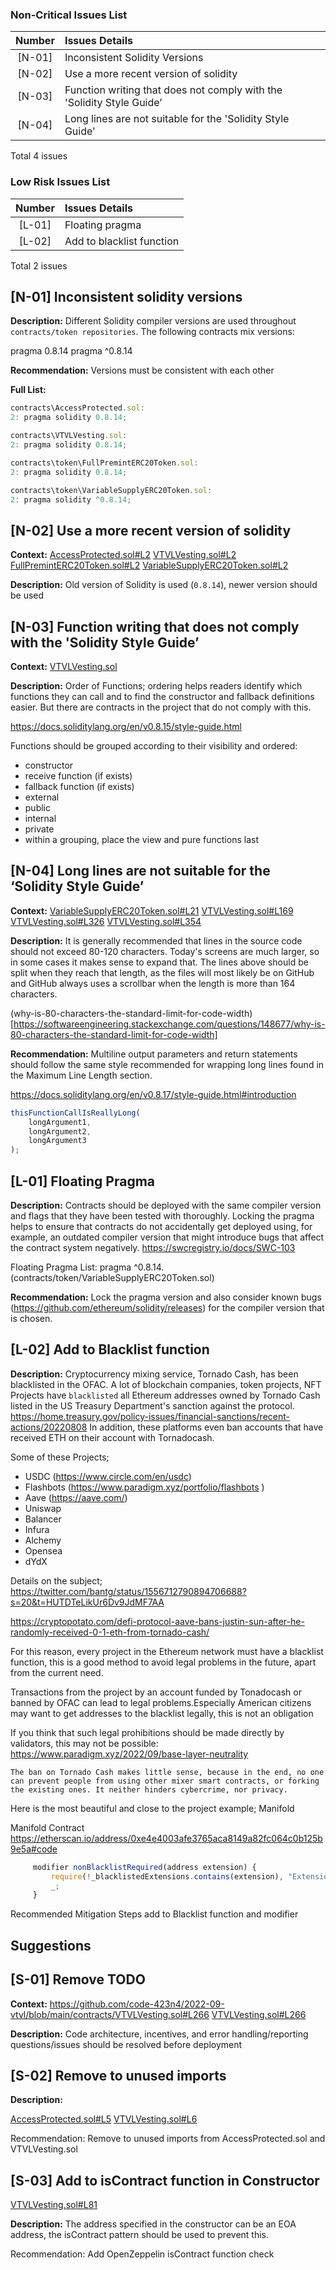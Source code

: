 ### Non-Critical Issues List
| Number |Issues Details|
|:--:|:-------|
|[N-01]|Inconsistent Solidity Versions|
|[N-02]|Use a more recent version of solidity|
|[N-03]|Function writing that does not comply with the 'Solidity Style Guide’|
|[N-04]|Long lines are not suitable for the 'Solidity Style Guide'|

Total 4 issues


### Low Risk Issues List
| Number |Issues Details|
|:--:|:-------|
|[L-01]|Floating pragma|
|[L-02]|Add to blacklist function|

Total 2 issues

## [N-01] Inconsistent solidity versions

**Description:**
Different Solidity compiler versions are used throughout ```contracts/token repositories```. The following contracts mix versions:
 
pragma 0.8.14
pragma ^0.8.14

**Recommendation:**
Versions must be consistent with each other

**Full List:**
```js
contracts\AccessProtected.sol:
2: pragma solidity 0.8.14;

contracts\VTVLVesting.sol:
2: pragma solidity 0.8.14;

contracts\token\FullPremintERC20Token.sol:
2: pragma solidity 0.8.14;

contracts\token\VariableSupplyERC20Token.sol:
2: pragma solidity ^0.8.14;
```

## [N-02] Use a more recent version of solidity

**Context:**
[AccessProtected.sol#L2](https://github.com/code-423n4/2022-09-vtvl/blob/main/contracts/AccessProtected.sol#L2)
[VTVLVesting.sol#L2](https://github.com/code-423n4/2022-09-vtvl/blob/main/contracts/VTVLVesting.sol#L2)
[FullPremintERC20Token.sol#L2](https://github.com/code-423n4/2022-09-vtvl/blob/main/contracts/token/FullPremintERC20Token.sol#L2)
[VariableSupplyERC20Token.sol#L2](https://github.com/code-423n4/2022-09-vtvl/blob/main/contracts/token/VariableSupplyERC20Token.sol#L2)

**Description:**
Old version of Solidity is used (```0.8.14```), newer version should be used

## [N-03] Function writing that does not comply with the 'Solidity Style Guide’

**Context:**
[VTVLVesting.sol](https://github.com/code-423n4/2022-09-vtvl/blob/main/contracts/VTVLVesting.sol)

**Description:**
Order of Functions; ordering helps readers identify which functions they can call and to find the constructor and fallback definitions easier. But there are contracts in the project that do not comply with this.

https://docs.soliditylang.org/en/v0.8.15/style-guide.html

Functions should be grouped according to their visibility and ordered:

- constructor
- receive function (if exists)
- fallback function (if exists)
- external
- public
- internal
- private
- within a grouping, place the view and pure functions last

## [N-04] Long lines are not suitable for the ‘Solidity Style Guide’

**Context:**
[VariableSupplyERC20Token.sol#L21](https://github.com/code-423n4/2022-09-vtvl/blob/main/contracts/token/VariableSupplyERC20Token.sol#L21)
[VTVLVesting.sol#L169](https://github.com/code-423n4/2022-09-vtvl/blob/main/contracts/VTVLVesting.sol#L169)
[VTVLVesting.sol#L326](https://github.com/code-423n4/2022-09-vtvl/blob/main/contracts/VTVLVesting.sol#L326)
[VTVLVesting.sol#L354](https://github.com/code-423n4/2022-09-vtvl/blob/main/contracts/VTVLVesting.sol#L354)

**Description:**
It is generally recommended that lines in the source code should not exceed 80-120 characters. Today's screens are much larger, so in some cases it makes sense to expand that. The lines above should be split when they reach that length, as the files will most likely be on GitHub and GitHub always uses a scrollbar when the length is more than 164 characters.

(why-is-80-characters-the-standard-limit-for-code-width)[https://softwareengineering.stackexchange.com/questions/148677/why-is-80-characters-the-standard-limit-for-code-width]


**Recommendation:**
Multiline output parameters and return statements should follow the same style recommended for wrapping long lines found in the Maximum Line Length section.

https://docs.soliditylang.org/en/v0.8.17/style-guide.html#introduction

```js
thisFunctionCallIsReallyLong(
    longArgument1,
    longArgument2,
    longArgument3
);
```

## [L-01]  Floating Pragma

**Description:**
Contracts should be deployed with the same compiler version and flags that they have been tested with thoroughly. Locking the pragma helps to ensure that contracts do not accidentally get deployed using, for example, an outdated compiler version that might introduce bugs that affect the contract system negatively.
https://swcregistry.io/docs/SWC-103

Floating Pragma List: 
pragma ^0.8.14.  (contracts/token/VariableSupplyERC20Token.sol)

**Recommendation:**
Lock the pragma version and also consider known bugs (https://github.com/ethereum/solidity/releases) for the compiler version that is chosen.

## [L-02] Add to Blacklist function

**Description:**
Cryptocurrency mixing service, Tornado Cash, has been blacklisted in the OFAC.
A lot of blockchain companies, token projects, NFT Projects have ```blacklisted``` all Ethereum addresses owned by Tornado Cash listed in the US Treasury Department's sanction against the protocol.
https://home.treasury.gov/policy-issues/financial-sanctions/recent-actions/20220808
In addition, these platforms even ban accounts that have received ETH on their account with Tornadocash.

Some of these Projects;
* USDC (https://www.circle.com/en/usdc)
* Flashbots (https://www.paradigm.xyz/portfolio/flashbots )
* Aave (https://aave.com/)
* Uniswap
* Balancer
* Infura
* Alchemy 
* Opensea
* dYdX 

Details on the subject;
https://twitter.com/bantg/status/1556712790894706688?s=20&t=HUTDTeLikUr6Dv9JdMF7AA

https://cryptopotato.com/defi-protocol-aave-bans-justin-sun-after-he-randomly-received-0-1-eth-from-tornado-cash/

For this reason, every project in the Ethereum network must have a blacklist function, this is a good method to avoid legal problems in the future, apart from the current need.

Transactions from the project by an account funded by Tonadocash or banned by OFAC can lead to legal problems.Especially American citizens may want to get addresses to the blacklist legally, this is not an obligation

If you think that such legal prohibitions should be made directly by validators, this may not be possible:
https://www.paradigm.xyz/2022/09/base-layer-neutrality

```The ban on Tornado Cash makes little sense, because in the end, no one can prevent people from using other mixer smart contracts, or forking the existing ones. It neither hinders cybercrime, nor privacy.```

Here is the most beautiful and close to the project example; Manifold

Manifold Contract
https://etherscan.io/address/0xe4e4003afe3765aca8149a82fc064c0b125b9e5a#code

```js
     modifier nonBlacklistRequired(address extension) {
         require(!_blacklistedExtensions.contains(extension), "Extension blacklisted");
         _;
     }
```
Recommended Mitigation Steps add to Blacklist function and modifier


## Suggestions
## [S-01] Remove TODO

**Context:**
https://github.com/code-423n4/2022-09-vtvl/blob/main/contracts/VTVLVesting.sol#L266
[VTVLVesting.sol#L266](https://github.com/code-423n4/2022-09-vtvl/blob/main/contracts/VTVLVesting.sol#L266)

**Description:**
Code architecture, incentives, and error handling/reporting questions/issues should be resolved before deployment


## [S-02] Remove to unused imports

**Description:**

[AccessProtected.sol#L5](https://github.com/code-423n4/2022-09-vtvl/blob/main/contracts/AccessProtected.sol#L5)
[VTVLVesting.sol#L6](https://github.com/code-423n4/2022-09-vtvl/blob/main/contracts/VTVLVesting.sol#L6)


Recommendation:
Remove to unused imports from AccessProtected.sol and VTVLVesting.sol


## [S-03] Add to isContract function in Constructor

[VTVLVesting.sol#L81](https://github.com/code-423n4/2022-09-vtvl/blob/main/contracts/VTVLVesting.sol#L81)

**Description:**
The address specified in the constructor can be an EOA address, the isContract pattern should be used to prevent this.

Recommendation:
Add OpenZeppelin isContract function check

